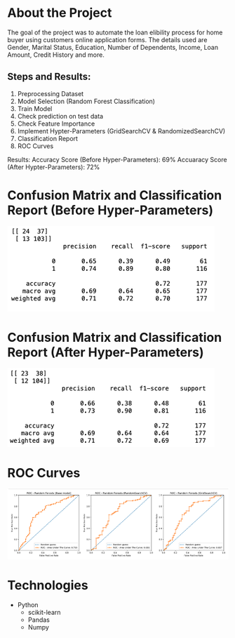 # About the Project
The goal of the project was to automate the loan elibility process for home buyer using customers online application forms. The details used are Gender, Marital Status, Education, Number of Dependents, Income, Loan Amount, Credit History and more. 

## Steps and Results:
1. Preprocessing Dataset
2. Model Selection (Random Forest Classification)
3. Train Model
4. Check prediction on test data
5. Check Feature Importance
6. Implement Hypter-Parameters (GridSearchCV & RandomizedSearchCV)
7. Classification Report
8. ROC Curves

Results:
Accuracy Score (Before Hyper-Parameters): 69%
Accuaracy Score (After Hypter-Parameters): 72%



# Confusion Matrix and Classification Report (Before Hyper-Parameters)
![testing](before_hyperparameters.png)

# Confusion Matrix and Classification Report (After Hyper-Parameters)
![testing](after_hyperparameters.png)


# ROC Curves
![roc_curves](roc_curves.png)

# Technologies
* Python
  * scikit-learn
  * Pandas
  * Numpy

